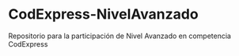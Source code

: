 # CodExpress-NivelAvanzado
Repositorio para la participación de Nivel Avanzado en competencia CodExpress
